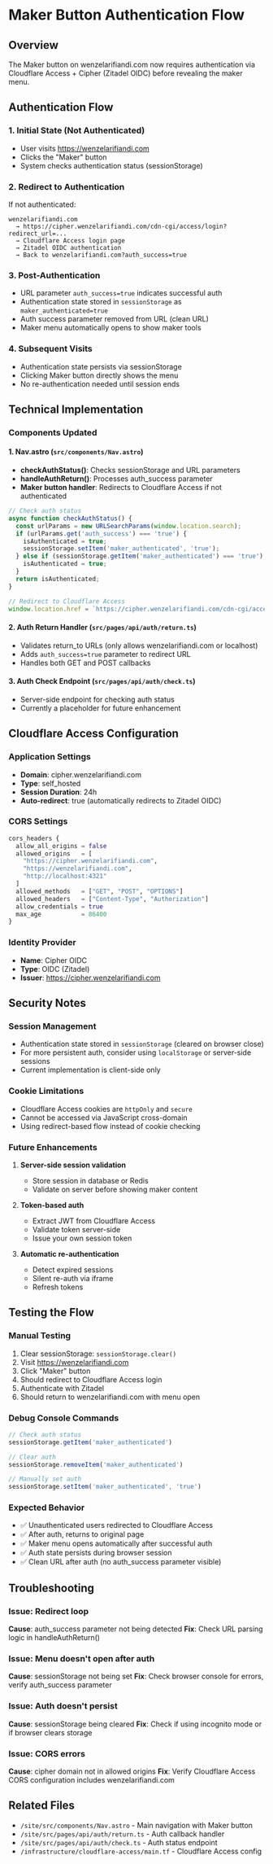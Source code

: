 # Maker Button Authentication Flow

## Overview

The Maker button on wenzelarifiandi.com now requires authentication via Cloudflare Access + Cipher (Zitadel OIDC) before revealing the maker menu.

## Authentication Flow

### 1. Initial State (Not Authenticated)
- User visits https://wenzelarifiandi.com
- Clicks the "Maker" button
- System checks authentication status (sessionStorage)

### 2. Redirect to Authentication
If not authenticated:
```
wenzelarifiandi.com
  → https://cipher.wenzelarifiandi.com/cdn-cgi/access/login?redirect_url=...
  → Cloudflare Access login page
  → Zitadel OIDC authentication
  → Back to wenzelarifiandi.com?auth_success=true
```

### 3. Post-Authentication
- URL parameter `auth_success=true` indicates successful auth
- Authentication state stored in `sessionStorage` as `maker_authenticated=true`
- Auth success parameter removed from URL (clean URL)
- Maker menu automatically opens to show maker tools

### 4. Subsequent Visits
- Authentication state persists via sessionStorage
- Clicking Maker button directly shows the menu
- No re-authentication needed until session ends

## Technical Implementation

### Components Updated

#### 1. Nav.astro (`src/components/Nav.astro`)
- **checkAuthStatus()**: Checks sessionStorage and URL parameters
- **handleAuthReturn()**: Processes auth_success parameter
- **Maker button handler**: Redirects to Cloudflare Access if not authenticated

```javascript
// Check auth status
async function checkAuthStatus() {
  const urlParams = new URLSearchParams(window.location.search);
  if (urlParams.get('auth_success') === 'true') {
    isAuthenticated = true;
    sessionStorage.setItem('maker_authenticated', 'true');
  } else if (sessionStorage.getItem('maker_authenticated') === 'true') {
    isAuthenticated = true;
  }
  return isAuthenticated;
}

// Redirect to Cloudflare Access
window.location.href = `https://cipher.wenzelarifiandi.com/cdn-cgi/access/login?redirect_url=${returnUrl}`;
```

#### 2. Auth Return Handler (`src/pages/api/auth/return.ts`)
- Validates return_to URLs (only allows wenzelarifiandi.com or localhost)
- Adds `auth_success=true` parameter to redirect URL
- Handles both GET and POST callbacks

#### 3. Auth Check Endpoint (`src/pages/api/auth/check.ts`)
- Server-side endpoint for checking auth status
- Currently a placeholder for future enhancement

## Cloudflare Access Configuration

### Application Settings
- **Domain**: cipher.wenzelarifiandi.com
- **Type**: self_hosted
- **Session Duration**: 24h
- **Auto-redirect**: true (automatically redirects to Zitadel OIDC)

### CORS Settings
```terraform
cors_headers {
  allow_all_origins = false
  allowed_origins   = [
    "https://cipher.wenzelarifiandi.com",
    "https://wenzelarifiandi.com",
    "http://localhost:4321"
  ]
  allowed_methods   = ["GET", "POST", "OPTIONS"]
  allowed_headers   = ["Content-Type", "Authorization"]
  allow_credentials = true
  max_age           = 86400
}
```

### Identity Provider
- **Name**: Cipher OIDC
- **Type**: OIDC (Zitadel)
- **Issuer**: https://cipher.wenzelarifiandi.com

## Security Notes

### Session Management
- Authentication state stored in `sessionStorage` (cleared on browser close)
- For more persistent auth, consider using `localStorage` or server-side sessions
- Current implementation is client-side only

### Cookie Limitations
- Cloudflare Access cookies are `httpOnly` and `secure`
- Cannot be accessed via JavaScript cross-domain
- Using redirect-based flow instead of cookie checking

### Future Enhancements
1. **Server-side session validation**
   - Store session in database or Redis
   - Validate on server before showing maker content

2. **Token-based auth**
   - Extract JWT from Cloudflare Access
   - Validate token server-side
   - Issue your own session token

3. **Automatic re-authentication**
   - Detect expired sessions
   - Silent re-auth via iframe
   - Refresh tokens

## Testing the Flow

### Manual Testing
1. Clear sessionStorage: `sessionStorage.clear()`
2. Visit https://wenzelarifiandi.com
3. Click "Maker" button
4. Should redirect to Cloudflare Access login
5. Authenticate with Zitadel
6. Should return to wenzelarifiandi.com with menu open

### Debug Console Commands
```javascript
// Check auth status
sessionStorage.getItem('maker_authenticated')

// Clear auth
sessionStorage.removeItem('maker_authenticated')

// Manually set auth
sessionStorage.setItem('maker_authenticated', 'true')
```

### Expected Behavior
- ✅ Unauthenticated users redirected to Cloudflare Access
- ✅ After auth, returns to original page
- ✅ Maker menu opens automatically after successful auth
- ✅ Auth state persists during browser session
- ✅ Clean URL after auth (no auth_success parameter visible)

## Troubleshooting

### Issue: Redirect loop
**Cause**: auth_success parameter not being detected
**Fix**: Check URL parsing logic in handleAuthReturn()

### Issue: Menu doesn't open after auth
**Cause**: sessionStorage not being set
**Fix**: Check browser console for errors, verify auth_success parameter

### Issue: Auth doesn't persist
**Cause**: sessionStorage being cleared
**Fix**: Check if using incognito mode or if browser clears storage

### Issue: CORS errors
**Cause**: cipher domain not in allowed origins
**Fix**: Verify Cloudflare Access CORS configuration includes wenzelarifiandi.com

## Related Files
- `/site/src/components/Nav.astro` - Main navigation with Maker button
- `/site/src/pages/api/auth/return.ts` - Auth callback handler
- `/site/src/pages/api/auth/check.ts` - Auth status endpoint
- `/infrastructure/cloudflare-access/main.tf` - Cloudflare Access config
